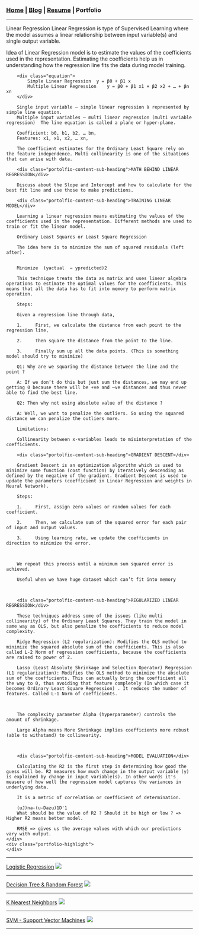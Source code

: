 ### [Home](/index) | [Blog](/blog) | [Resume](/resume) | Portfolio
---

<span class="portfolio-title">Linear Regression</span>
<span class="portfolio-summary">
Linear Regression is type of Supervised Learning where the model assumes a linear relationship between input variable(s) and single output variable.
<div class="portfolio-container">
    <div class="portfolio-content">
        Idea of Linear Regression model is to estimate the values of the coefficients used in the representation. Estimating the coefficients help us in understanding how the regression line fits the data during model training.
    
        <div class="equation">
            Simple Linear Regression  y = β0 + β1 x    
            Multiple Linear Regression    y = β0 + β1 x1 + β2 x2 + … + βn xn
        </div>

        Single input variable – simple linear regression à represented by simple line equation. 
        Multiple input variables – multi linear regression (multi variable regression)  The line equation is called a plane or hyper-plane. 

        Coefficient: b0, b1, b2, … bn, 
        Features: x1, x1, x2, … xn, 

        The coefficient estimates for the Ordinary Least Square rely on the feature independence. Multi collinearity is one of the situations that can arise with data. 

        <div class="portolfio-content-sub-heading">MATH BEHIND LINEAR REGRESSION</div>

        Discuss about the Slope and Intercept and how to calculate for the best fit line and use those to make predictions. 

        <div class="portolfio-content-sub-heading">TRAINING LINEAR MODEL</div>

        Learning a linear regression means estimating the values of the coefficients used in the representation. Different methods are used to train or fit the linear model. 

        Ordinary Least Squares or Least Square Regression 

        The idea here is to minimize the sum of squared residuals (left after).  
        

        Minimize  (yactual  − ypredicted)2 

        This technique treats the data as matrix and uses linear algebra operations to estimate the optimal values for the coefficients. This means that all the data has to fit into memory to perform matrix operation. 

        Steps: 

        Given a regression line through data, 

        1.     First, we calculate the distance from each point to the regression line, 

        2.     Then square the distance from the point to the line.  

        3.     Finally sum up all the data points. (This is something model should try to minimize) 

        Q1: Why are we squaring the distance between the line and the point ?  

        A: If we don’t do this but just sum the distances, we may end up getting 0 because there will be +ve and –ve distances and thus never able to find the best line. 

        Q2: Then why not using absolute value of the distance ?  

        A: Well, we want to penalize the outliers. So using the squared distance we can penalize the outliers more. 

        Limitations: 

        Collinearity between x-variables leads to misinterpretation of the coefficients. 

        <div class="portolfio-content-sub-heading">GRADIENT DESCENT</div>

        Gradient Descent is an optimization algorithm which is used to minimize some function (cost function) by iteratively descending as defined by the negative of the gradient. Gradient Descent is used to update the parameters (coefficient in Linear Regression and weights in Neural Network). 

        Steps: 

        1.     First, assign zero values or random values for each coefficient. 

        2.     Then, we calculate sum of the squared error for each pair of input and output values. 

        3.     Using learning rate, we update the coefficients in direction to minimize the error. 

        

        We repeat this process until a minimum sum squared error is achieved. 

        Useful when we have huge dataset which can’t fit into memory 

        

        <div class="portolfio-content-sub-heading">REGULARIZED LINEAR REGRESSION</div>

        These techniques address some of the issues (like multi collinearity) of the Ordinary Least Squares. They train the model in same way as OLS, but also penalize the coefficients to reduce model complexity. 

        Ridge Regression (L2 regularization): Modifies the OLS method to minimize the squared absolute sum of the coefficients. This is also called L-2 Norm of regression coefficients, because the coefficients are raised to power of 2. 

        Lasso (Least Absolute Shrinkage and Selection Operator) Regression (L1 regularization): Modifies the OLS method to minimize the absolute sum of the coefficients. This can actually bring the coefficient all the way to 0, thus avoiding that feature completely (In which case it becomes Ordinary Least Square Regression) . It reduces the number of features. Called L-1 Norm of coefficients. 

        

        The complexity parameter Alpha (hyperparameter) controls the amount of shrinkage. 

        Large Alpha means More Shrinkage implies coefficients more robust (able to withstand) to collinearity. 

        

        <div class="portolfio-content-sub-heading">MODEL EVALUATION</div>

        Calculating the R2 is the first step in determining how good the guess will be. R2 measures how much change in the output variable (y) is explained by change in input variable(s). In other words it's measure of how well the regression model captures the variances in underlying data. 

        It is a metric of correlation or coefficient of determination. 

        (uJ)na-(u-Dazu)1D'1 
        What should be the value of R2 ? Should it be high or low ? => Higher R2 means better model. 

        RMSE => gives us the average values with which our predictions vary with output.
    </div>
    <div class="portfolio-highlight">
    </div>
</div>
<!-- Estimating the coefficients ...[Read More](/sample_page) -->
<!-- <img src="images/dummy_thumbnail.jpg?raw=true"/> -->

---
[Logistic Regression](/pdf/sample_presentation.pdf)
<img src="images/dummy_thumbnail.jpg?raw=true"/>

---
[Decision Tree & Random Forest](http://example.com/)
<img src="images/dummy_thumbnail.jpg?raw=true"/>

---
[K Nearest Neighbors](http://example.com/)
<img src="images/dummy_thumbnail.jpg?raw=true"/>

---
[SVM - Support Vector Machines](http://example.com/)
<img src="images/dummy_thumbnail.jpg?raw=true"/>

---

